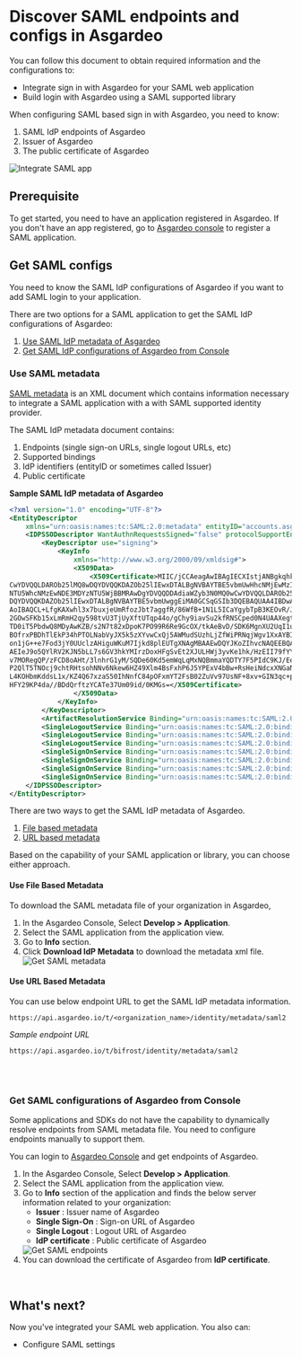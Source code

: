 # Discover SAML endpoints and configs in Asgardeo

You can follow this document to obtain required information and the configurations to:
 - Integrate sign in with Asgardeo for your SAML web application
 - Build login with Asgardeo using a SAML supported library

When configuring SAML based sign in with Asgardeo, you need to know:
1. SAML IdP endpoints of Asgardeo
2. Issuer of Asgardeo
3. The public certificate of Asgardeo

 <img :src="$withBase('/assets/img/guides/applications/saml-app/saml-integration.png')" alt="Integrate SAML app" border=0 style="border:0; text-decoration:none; outline:none">

## Prerequisite
To get started, you need to have an application registered in Asgardeo. If you don't have an app registered, go to [Asgardeo console](https://console.asgardeo.io/) to <a :href="$withBase('/guides/applications/register-saml-web-app/')">register a SAML application</a>.

## Get SAML configs
You need to know the SAML IdP configurations of Asgardeo if you want to add SAML login to your application. 

There are two options for a SAML application to get the SAML IdP configurations of Asgardeo:
1. [Use SAML IdP metadata of Asgardeo](#use-saml-metadata)
2. [Get SAML IdP configurations of Asgardeo from Console](#get-saml-configurations-of-asgardeo-from-console)

### Use SAML metadata

[SAML metadata](https://docs.oasis-open.org/security/saml/v2.0/saml-metadata-2.0-os.pdf) is an XML document which contains information necessary to integrate a SAML application with a with SAML supported identity provider. 

The SAML IdP metadata document contains:
 1. Endpoints (single sign-on URLs, single logout URLs, etc)
 2. Supported bindings
 3. IdP identifiers (entityID or sometimes called Issuer)
 4. Public certificate
 
**Sample SAML IdP metadata of Asgardeo**

```xml no-line-numbers
<?xml version="1.0" encoding="UTF-8"?>
<EntityDescriptor
	xmlns="urn:oasis:names:tc:SAML:2.0:metadata" entityID="accounts.asgardeo.io/t/bifrost">
	<IDPSSODescriptor WantAuthnRequestsSigned="false" protocolSupportEnumeration="urn:oasis:names:tc:SAML:2.0:protocol" validUntil="2021-07-07T07:01:06.536Z">
		<KeyDescriptor use="signing">
			<KeyInfo
				xmlns="http://www.w3.org/2000/09/xmldsig#">
				<X509Data>
					<X509Certificate>MIIC/jCCAeagAwIBAgIECXIstjANBgkqhkiG9w0BAQQFADBBMRAwDgYDVQQDDAdiaWZyb3N0MQ0w
CwYDVQQLDAROb25lMQ8wDQYDVQQKDAZOb25lIEwxDTALBgNVBAYTBE5vbmUwHhcNMjEwMzIwMDYz
NTU5WhcNMzEwNDE3MDYzNTU5WjBBMRAwDgYDVQQDDAdiaWZyb3N0MQ0wCwYDVQQLDAROb25lMQ8w
DQYDVQQKDAZOb25lIEwxDTALBgNVBAYTBE5vbmUwggEiMA0GCSqGSIb3DQEBAQUAA4IBDwAwggEK
AoIBAQCL+LfgKAXwhl3x7buxjeUmRfozJbt7aggfR/86WfB+1N1L5ICaYgybTpB3KEOvR/JxO41H
2GOwSFKb15xLmRmH2qy598tvU3TjUyXftUTqp44o/gChy9iavSu2kfRNSCped0N4UAAXegtWFROi
TD0iT5PbdwQ8MDyAwKZB/s2N7t82xDpoK7PO99R6Re9GcOX/tkAeBvD/SDK6MgnXU2UqI1uYJ0ow
BOfrxPBDhTlEkP34hPTOLNabVyJX5k5zXYvwCxQj5AWMudSUzhLjZfWiPRNqjWgv1XxAYBIccgYq
on1jG++e7Fod3jY0UUclzAHiguWKuM7Ijkd8plEUTgXNAgMBAAEwDQYJKoZIhvcNAQEEBQADggEB
AEIeJ9o5QYlRV2KJN5bLL7s6GV3hkYMIrzDoxHFgSvEt2XJULHWj3yvKe1hk/HzEII79fYYKS6xJ
v7MORegQP/zFCD8oAHt/3lnhrG1yM/SQDe60Kd5emWqLqMxNQBmmaYQDTY7F5PIdC9KJ/EeKIoz2
P2QlT5TNOcj9chtRHtsohNNv6Nkew6HZ49Xlm4BsFxhP6J5YPExV4bBw+RsHeiNdcxXNGaNtD5n2
L4KOHbmKddsL1x/KZ4Q67xzaS50IhNnfC84pOFxmYT2FsB02ZuVv97UsNF+8xv+GIN3qc+pIJEWd
HFY29KP4da//BDdQrftzYCATe37Um09id/0KMGs=</X509Certificate>
				</X509Data>
			</KeyInfo>
		</KeyDescriptor>
		<ArtifactResolutionService Binding="urn:oasis:names:tc:SAML:2.0:bindings:SOAP" Location="https://api.asgardeo.io/samlartresolve" index="1"/>
		<SingleLogoutService Binding="urn:oasis:names:tc:SAML:2.0:bindings:SOAP" Location="https://api.asgardeo.io/t/bifrost/samlsso" ResponseLocation="https://api.asgardeo.io/t/bifrost/samlsso"/>
		<SingleLogoutService Binding="urn:oasis:names:tc:SAML:2.0:bindings:HTTP-POST" Location="https://api.asgardeo.io/t/bifrost/samlsso" ResponseLocation="https://api.asgardeo.io/t/bifrost/samlsso"/>
		<SingleLogoutService Binding="urn:oasis:names:tc:SAML:2.0:bindings:HTTP-Redirect" Location="https://api.asgardeo.io/t/bifrost/samlsso" ResponseLocation="https://api.asgardeo.io/t/bifrost/samlsso"/>
		<SingleSignOnService Binding="urn:oasis:names:tc:SAML:2.0:bindings:HTTP-POST" Location="https://api.asgardeo.io/t/bifrost/samlsso"/>
		<SingleSignOnService Binding="urn:oasis:names:tc:SAML:2.0:bindings:HTTP-Redirect" Location="https://api.asgardeo.io/t/bifrost/samlsso"/>
		<SingleSignOnService Binding="urn:oasis:names:tc:SAML:2.0:bindings:HTTP-POST" Location="https://api.asgardeo.io/t/bifrost/samlsso"/>
		<SingleSignOnService Binding="urn:oasis:names:tc:SAML:2.0:bindings:HTTP-Redirect" Location="https://api.asgardeo.io/t/bifrost/samlsso"/>
	</IDPSSODescriptor>
</EntityDescriptor>
```

There are two ways to get the SAML IdP metadata of Asgardeo.
1. [File based metadata](#use-file-based-metadata)
2. [URL based metadata](#use-url-based-metadata)

Based on the capability of your SAML application or library, you can choose either approach.

#### Use File Based Metadata
To download the SAML metadata file of your organization in Asgardeo,
1. In the Asgardeo Console, Select **Develop > Application**.
2. Select the SAML application from the application view.
3. Go to  **Info** section.
4. Click **Download IdP Metadata** to download the metadata xml file.
    <img :src="$withBase('/assets/img/guides/applications/saml-app/download-idp-metadata.png')" alt="Get SAML metadata">

#### Use URL Based Metadata

You can use below endpoint URL to get the SAML IdP metadata information.

``` no-line-numbers
https://api.asgardeo.io/t/<organization_name>/identity/metadata/saml2
```

_Sample endpoint URL_
``` no-line-numbers
https://api.asgardeo.io/t/bifrost/identity/metadata/saml2
```

<br>
<br>

### Get SAML configurations of Asgardeo from Console

Some applications and SDKs do not have the capability to dynamically resolve endpoints from  SAML metadata file. You need to configure endpoints manually to support them.

You can login to [Asgardeo Console](https://console.asgardeo.io/) and get endpoints of Asgardeo. 

1. In the Asgardeo Console, Select **Develop > Application**.
2. Select the SAML application from the application view.
3. Go to  **Info** section of the application and finds the below server information related to your organization:
    - **Issuer** : Issuer name of Asgardeo
    - **Single Sign-On** : Sign-on URL of Asgardeo
    - **Single Logout** : Logout URL of Asgardeo
    - **IdP certificate** : Public certificate of Asgardeo
   <img :src="$withBase('/assets/img/guides/applications/saml-app/idp-endpoints.png')" alt="Get SAML endpoints">
4. You can download the certificate of Asgardeo from **IdP certificate**.

<br>

## What's next?
Now you've integrated your SAML web application. You also can:
- <a :href="$withBase('/references/app-settings/saml-settings-for-app')">Configure SAML settings</a>
